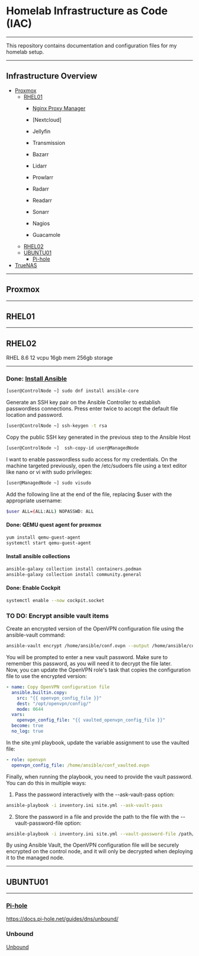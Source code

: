 
# Homelab Infrastructure as Code (IAC)

---

This repository contains documentation and configuration files for my homelab setup.

---

## Infrastructure Overview

* [Proxmox](#proxmox)
  * [RHEL01](#rhel01)
    * [Nginx Proxy Manager](#nginx-proxy-manager)
    * [Nextcloud]

    * Jellyfin
    * Transmission
    * Bazarr
    * Lidarr
    * Prowlarr
    * Radarr
    * Readarr
    * Sonarr
    * Nagios
    * Guacamole
  * [RHEL02](#rhel02)
  * [UBUNTU01](#ubuntu01)
    * [Pi-hole](#pi-hole)
* [TrueNAS](#truenas)

---

## Proxmox

---

## RHEL01

---

## RHEL02

RHEL 8.6
12 vcpu
16gb mem 256gb storage

---

### Done: [Install Ansible](#https://docs.ansible.com/ansible/latest/installation_guide/intro_installation.html)

```bash
[user@ControlNode ~] sudo dnf install ansible-core
```

Generate an SSH key pair on the Ansible Controller to establish passwordless connections. Press enter twice to accept the default file location and password.

```bash
[user@ControlNode ~] ssh-keygen -t rsa
```

Copy the public SSH key generated in the previous step to the Ansible Host

```bash
[user@ControlNode ~]  ssh-copy-id user@ManagedNode
```

I want to enable passwordless sudo access for my credentials. On the machine targeted previously, open the /etc/sudoers file using a text editor like nano or vi with sudo privileges:

```bash
[user@ManagedNode ~] sudo visudo
```

Add the following line at the end of the file, replacing $user with the appropriate username:

```bash
$user ALL=(ALL:ALL) NOPASSWD: ALL
```

#### Done: QEMU quest agent for proxmox

```bash
yum install qemu-guest-agent
systemctl start qemu-guest-agent
```

#### Install ansible collections

```bash
ansible-galaxy collection install containers.podman
ansible-galaxy collection install community.general
```

#### Done: Enable Cockpit

```bash
systemctl enable --now cockpit.socket
```

### TO DO: Encrypt ansible vault items

Create an encrypted version of the OpenVPN configuration file using the ansible-vault command:

```bash
ansible-vault encrypt /home/ansible/conf.ovpn --output /home/ansible/conf_vaulted.ovpn
```

You will be prompted to enter a new vault password. Make sure to remember this password, as you will need it to decrypt the file later.\
Now, you can update the OpenVPN role's task that copies the configuration file to use the encrypted version:

```yaml
- name: Copy OpenVPN configuration file
  ansible.builtin.copy:
    src: "{{ openvpn_config_file }}"
    dest: "/opt/openvpn/config/"
    mode: 0644
  vars:
    openvpn_config_file: "{{ vaulted_openvpn_config_file }}"
  become: true
  no_log: true
```

In the site.yml playbook, update the variable assignment to use the vaulted file:

```yaml
- role: openvpn
  openvpn_config_file: /home/ansible/conf_vaulted.ovpn
```

Finally, when running the playbook, you need to provide the vault password. You can do this in multiple ways:

1. Pass the password interactively with the --ask-vault-pass option:

```bash
ansible-playbook -i inventory.ini site.yml --ask-vault-pass
```

2. Store the password in a file and provide the path to the file with the --vault-password-file option:

```bash
ansible-playbook -i inventory.ini site.yml --vault-password-file /path/to/vault_password_file
```

By using Ansible Vault, the OpenVPN configuration file will be securely encrypted on the control node, and it will only be decrypted when deploying it to the managed node.

---

## UBUNTU01

---

### [Pi-hole](https://pi-hole.net/)
<https://docs.pi-hole.net/guides/dns/unbound/>

### Unbound

[Unbound](https://github.com/NLnetLabs/unbound)
